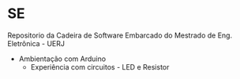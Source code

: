 # SE
Repositorio da Cadeira de Software Embarcado do Mestrado de Eng. Eletrônica - UERJ

* Ambientação com Arduino
  * Experiência com circuitos - LED e Resistor
  

<!--
By Alisson Cavalcante e Silva
22/08/2018
-->
